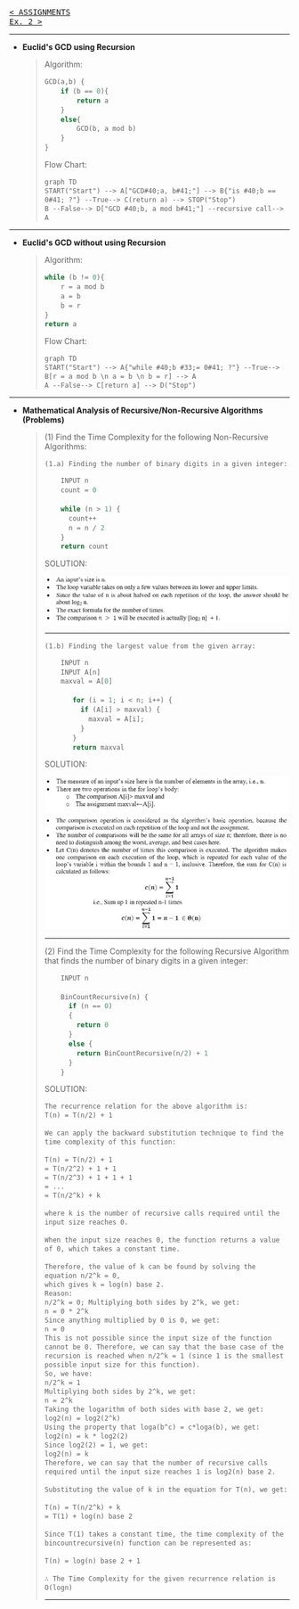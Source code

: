 [<kbd>< ASSIGNMENTS</kbd>](../../README.md#assignments-qa)  
[<kbd> Ex. 2 ></kbd>](../a2/assignment_2.md)

---

- **Euclid's GCD using Recursion**
  > Algorithm:
  > ```py
  > GCD(a,b) {
  >     if (b == 0){
  >         return a
  >     }
  >     else{
  >         GCD(b, a mod b)
  >     }
  > }
  > ```
  > Flow Chart:
  > ```mermaid
  > graph TD
  > START("Start") --> A["GCD#40;a, b#41;"] --> B{"is #40;b == 0#41; ?"} --True--> C(return a) --> STOP("Stop")
  > B --False--> D["GCD #40;b, a mod b#41;"] --recursive call--> A
  > ```

---

- **Euclid's GCD without using Recursion**
  > Algorithm:
  > ```py
  > while (b != 0){
  >     r = a mod b
  >     a = b
  >     b = r
  > }
  > return a
  > ```
  > Flow Chart:
  > ```mermaid
  > graph TD
  > START("Start") --> A{"while #40;b #33;= 0#41; ?"} --True--> B[r = a mod b \n a = b \n b = r] --> A
  > A --False--> C[return a] --> D("Stop")
  > ```

---

- **Mathematical Analysis of Recursive/Non-Recursive Algorithms (Problems)**
  > 
  > (1) Find the Time Complexity for the following Non-Recursive Algorithms:
  >
  >     (1.a) Finding the number of binary digits in a given integer:
  >```py
  >     INPUT n
  >     count = 0
  > 
  >     while (n > 1) {
  >       count++
  >       n = n / 2
  >     }
  >     return count
  >```
  >SOLUTION:
  >
  > ![](./a1_new2.png)
  >
  >---
  >     (1.b) Finding the largest value from the given array:
  >```py
  >     INPUT n
  >     INPUT A[n]
  >     maxval = A[0]
  > 
  >        for (i = 1; i < n; i++) {
  >          if (A[i] > maxval) {
  >            maxval = A[i];
  >          }
  >        }
  >        return maxval
  >```
  >SOLUTION:
  >
  > ![](./a1_new.jpg)
  >
  >---
  > (2) Find the Time Complexity for the following Recursive Algorithm that finds the number of binary digits in a given integer:
  >```py
  >     INPUT n
  > 
  >     BinCountRecursive(n) {
  >       if (n == 0)
  >       {
  >         return 0
  >       }
  >       else {
  >         return BinCountRecursive(n/2) + 1
  >       }
  >     }
  >```
  >SOLUTION:
  >
  >```
  > The recurrence relation for the above algorithm is:
  > T(n) = T(n/2) + 1
  >
  > We can apply the backward substitution technique to find the time complexity of this function:
  > 
  > T(n) = T(n/2) + 1
  > = T(n/2^2) + 1 + 1
  > = T(n/2^3) + 1 + 1 + 1
  > = ...
  > = T(n/2^k) + k
  > 
  > where k is the number of recursive calls required until the input size reaches 0.
  > 
  > When the input size reaches 0, the function returns a value of 0, which takes a constant time.
  > 
  > Therefore, the value of k can be found by solving the equation n/2^k = 0,
  > which gives k = log(n) base 2.
  > Reason:
  > n/2^k = 0; Multiplying both sides by 2^k, we get:
  > n = 0 * 2^k
  > Since anything multiplied by 0 is 0, we get:
  > n = 0
  > This is not possible since the input size of the function cannot be 0. Therefore, we can say that the base case of the recursion is reached when n/2^k = 1 (since 1 is the smallest possible input size for this function).
  > So, we have:
  > n/2^k = 1
  > Multiplying both sides by 2^k, we get:
  > n = 2^k
  > Taking the logarithm of both sides with base 2, we get:
  > log2(n) = log2(2^k)
  > Using the property that loga(b^c) = c*loga(b), we get:
  > log2(n) = k * log2(2)
  > Since log2(2) = 1, we get:
  > log2(n) = k
  > Therefore, we can say that the number of recursive calls required until the input size reaches 1 is log2(n) base 2.
  > 
  > Substituting the value of k in the equation for T(n), we get:
  > 
  > T(n) = T(n/2^k) + k
  > = T(1) + log(n) base 2
  > 
  > Since T(1) takes a constant time, the time complexity of the bincountrecursive(n) function can be represented as:
  > 
  > T(n) = log(n) base 2 + 1
  > 
  > ∴ The Time Complexity for the given recurrence relation is O(logn)
  >```
  >---
